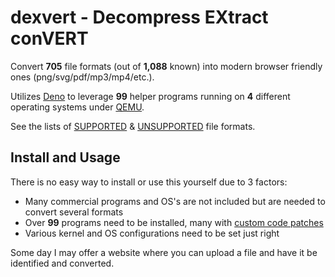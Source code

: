 # dexvert - Decompress EXtract conVERT
Convert **705** file formats (out of **1,088** known) into modern browser friendly ones (png/svg/pdf/mp3/mp4/etc.).

Utilizes [Deno](https://deno.land/) to leverage **99** helper programs running on **4** different operating systems under [QEMU](https://www.qemu.org/).

See the lists of [SUPPORTED](SUPPORTED.md) & [UNSUPPORTED](UNSUPPORTED.md) file formats.

## Install and Usage
There is no easy way to install or use this yourself due to 3 factors:
* Many commercial programs and OS's are not included but are needed to convert several formats
* Over **99** programs need to be installed, many with [custom code patches](https://github.com/Sembiance/dexvert-gentoo-overlay)
* Various kernel and OS configurations need to be set just right

Some day I may offer a website where you can upload a file and have it be identified and converted.